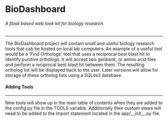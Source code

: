 # BioDashboard
###### A flask based web took kit for biology research.
---
The BioDashboard project will contain small and useful biology research tools that cab be hosted on local lab computers.  An example of a useful tool would be a 'Find Orthologs' tool that uses a reciprocal best blast hit to identify punitive orthologs.  It will accept two genbank, or amino acid files and perform a reciprocal best blast hit between them.  The resulting ortholog list will be displayed back to the user.  Later versions will allow for storage of these ortholog lists using a SQLite3 database.


#### Adding Tools
---
New tools will show up in the main table of contents when they are added to the config.py file in the TOOLS variable.  Additionally their custom views will need to be added to the import statement located in the app/\_\_init\_\_.py file.


